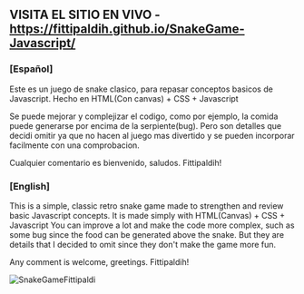 ## VISITA EL SITIO EN VIVO - https://fittipaldih.github.io/SnakeGame-Javascript/

### [Español]

Este es un juego de snake clasico, para repasar conceptos basicos de Javascript. Hecho en HTML(Con canvas) + CSS + Javascript

Se puede mejorar y complejizar el codigo, como por ejemplo, la comida puede generarse por encima de la serpiente(bug). Pero son detalles que decidi omitir ya que no hacen al juego mas divertido y se pueden incorporar facilmente con una comprobacion.

Cualquier comentario es bienvenido, saludos. Fittipaldih!

### [English]

This is a simple, classic retro snake game made to strengthen and review basic Javascript concepts.
It is made simply with HTML(Canvas) + CSS + Javascript
You can improve a lot and make the code more complex, such as some bug since the food can be generated above the snake. But they are details that I decided to omit since they don't make the game more fun.

Any comment is welcome, greetings. Fittipaldih!

![SnakeGameFittipaldi](https://user-images.githubusercontent.com/111435538/228718627-773cfd9b-d535-4f3b-9764-9ef858d54f3d.jpg)
